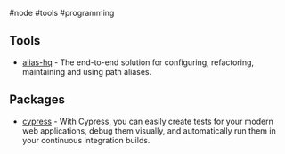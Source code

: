 #node #tools #programming 

## Tools

 - [alias-hq](https://www.npmjs.com/package/alias-hq) - The end-to-end solution for configuring, refactoring, maintaining and using path aliases.
 
## Packages

- [cypress]() - With Cypress, you can easily create tests for your modern web applications, debug them visually, and automatically run them in your continuous integration builds.
